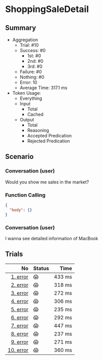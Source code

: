 # ShoppingSaleDetail
## Summary
  - Aggregation
    - Trial: #10
    - Success: #0
      - 1st: #0
      - 2nd: #0
      - 3rd: #0
    - Failure: #0
    - Nothing: #0
    - Error: 10
    - Average Time: 317.1 ms
  - Token Usage:
    - Everything
    - Input
      - Total
      - Cached
    - Output
      - Total
      - Reasoning
      - Accepted Predication
      - Rejected Predication

## Scenario
### Conversation (user)
Would you show me sales in the market?

### Function Calling
```json
{
  "body": {}
}
```

### Conversation (user)
I wanna see detailed information of MacBook

## Trials
No | Status | Time
---:|:-------|------:
[1. error](./trials/1.error.json) | 😱 | 433 ms
[2. error](./trials/2.error.json) | 😱 | 318 ms
[3. error](./trials/3.error.json) | 😱 | 272 ms
[4. error](./trials/4.error.json) | 😱 | 306 ms
[5. error](./trials/5.error.json) | 😱 | 235 ms
[6. error](./trials/6.error.json) | 😱 | 292 ms
[7. error](./trials/7.error.json) | 😱 | 447 ms
[8. error](./trials/8.error.json) | 😱 | 237 ms
[9. error](./trials/9.error.json) | 😱 | 271 ms
[10. error](./trials/10.error.json) | 😱 | 360 ms